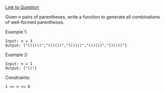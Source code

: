 [Link to Question](https://leetcode.com/explore/interview/card/top-interview-questions-medium/109/backtracking/794/)




Given n pairs of parentheses, write a function to generate all combinations of well-formed parentheses.

 

Example 1:
```
Input: n = 3
Output: ["((()))","(()())","(())()","()(())","()()()"]
```
Example 2:
```
Input: n = 1
Output: ["()"]
 ```

Constraints:
```
1 <= n <= 8
```
